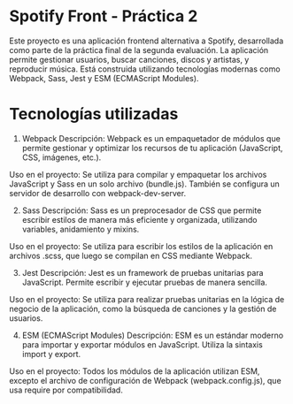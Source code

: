 # Spotify Front - Práctica 2
Este proyecto es una aplicación frontend alternativa a Spotify, desarrollada como parte de la práctica final de la segunda evaluación. La aplicación permite gestionar usuarios, buscar canciones, discos y artistas, y reproducir música. Está construida utilizando tecnologías modernas como Webpack, Sass, Jest y ESM (ECMAScript Modules).

# Tecnologías utilizadas
1. Webpack
Descripción: Webpack es un empaquetador de módulos que permite gestionar y optimizar los recursos de tu aplicación (JavaScript, CSS, imágenes, etc.).

Uso en el proyecto: Se utiliza para compilar y empaquetar los archivos JavaScript y Sass en un solo archivo (bundle.js). También se configura un servidor de desarrollo con webpack-dev-server.

2. Sass
Descripción: Sass es un preprocesador de CSS que permite escribir estilos de manera más eficiente y organizada, utilizando variables, anidamiento y mixins.

Uso en el proyecto: Se utiliza para escribir los estilos de la aplicación en archivos .scss, que luego se compilan en CSS mediante Webpack.

3. Jest
Descripción: Jest es un framework de pruebas unitarias para JavaScript. Permite escribir y ejecutar pruebas de manera sencilla.

Uso en el proyecto: Se utiliza para realizar pruebas unitarias en la lógica de negocio de la aplicación, como la búsqueda de canciones y la gestión de usuarios.

4. ESM (ECMAScript Modules)
Descripción: ESM es un estándar moderno para importar y exportar módulos en JavaScript. Utiliza la sintaxis import y export.

Uso en el proyecto: Todos los módulos de la aplicación utilizan ESM, excepto el archivo de configuración de Webpack (webpack.config.js), que usa require por compatibilidad.
